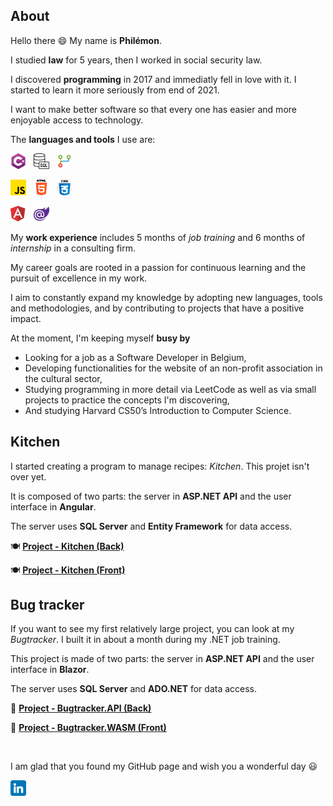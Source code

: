 ## About

Hello there 😄 My name is **Philémon**.

I studied **law** for 5 years, then I worked in social security law.

I discovered **programming** in 2017 and immediatly fell in love with it. I started to learn it more seriously from end of 2021.

I want to make better software so that every one has easier and more enjoyable access to technology.

The **languages and tools** I use are:

![C#](/csharp.png) &nbsp; ![Transact-SQL](/sql.png) &nbsp; ![GIT](/git.png)

![JavaScript](/js.png) &nbsp; ![HTML](/html.png) &nbsp; ![CSS](/css.png)

![Angular](/angular.png) &nbsp; ![Blazor](/blazor.png)

My **work experience** includes 5 months of _job training_ and 6 months of _internship_ in a consulting firm.

My career goals are rooted in a passion for continuous learning and the pursuit of excellence in my work.

I aim to constantly expand my knowledge by adopting new languages, tools and methodologies, and by contributing to projects that have a positive impact.

At the moment, I'm keeping myself **busy by**

- Looking for a job as a Software Developer in Belgium,
- Developing functionalities for the website of an non-profit association in the cultural sector,
- Studying programming in more detail via LeetCode as well as via small projects to practice the concepts I'm discovering,
- And studying Harvard CS50’s Introduction to Computer Science.

## Kitchen

I started creating a program to manage recipes: _Kitchen_. This projet isn't over yet.

It is composed of two parts: the server in **ASP.NET API** and the user interface in **Angular**.

The server uses **SQL Server** and **Entity Framework** for data access.

🍽️ **[Project - Kitchen (Back)](https://github.com/PhilemonPhilippin/Kitchen-repo)**

🍽️ **[Project - Kitchen (Front)](https://github.com/PhilemonPhilippin/KitchenNG-repo)**

## Bug tracker

If you want to see my first relatively large project, you can look at my _Bugtracker_.
I built it in about a month during my .NET job training.

This project is made of two parts: the server in **ASP.NET API** and the user interface in **Blazor**.

The server uses **SQL Server** and **ADO.NET** for data access.

🐞 **[Project - Bugtracker.API (Back)](https://github.com/PhilemonPhilippin/Bugtracker.API-repo)**

🐞 **[Project - Bugtracker.WASM (Front)](https://github.com/PhilemonPhilippin/Bugtracker.WASM-repo)**

<br/>

I am glad that you found my GitHub page and wish you a wonderful day 😃

[![LinkedIn - Philémon Philippin](/linkedin.png)](https://www.linkedin.com/in/philemonphilippin/)
